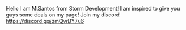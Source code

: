 Hello I am M.Santos from Storm Development! I am inspired to give you guys some deals on my page! Join my discord! https://discord.gg/zmQvrBY7u6
